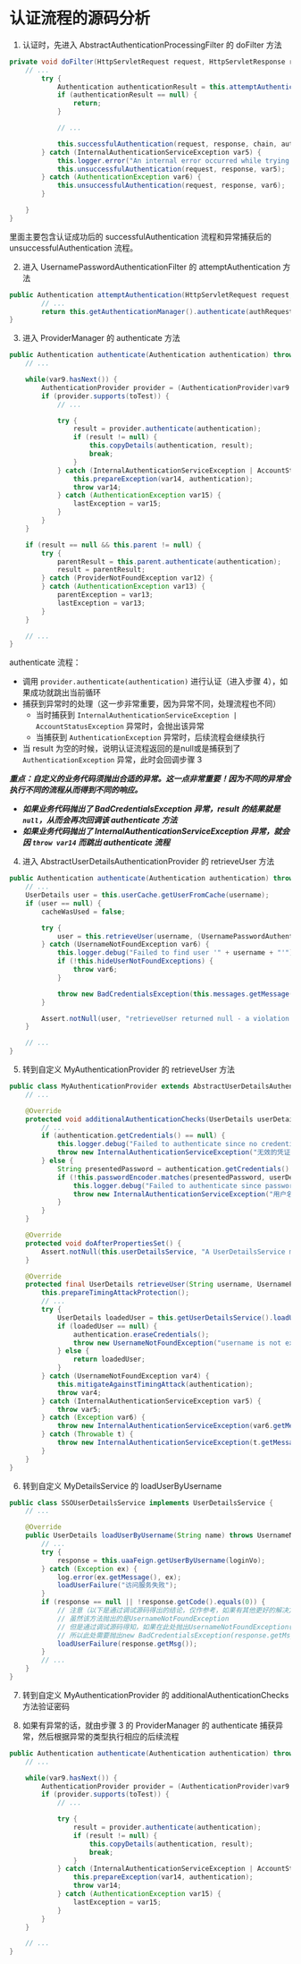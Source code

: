 # 认证流程的源码分析

1. 认证时，先进入 AbstractAuthenticationProcessingFilter 的 doFilter 方法

```java
private void doFilter(HttpServletRequest request, HttpServletResponse response, FilterChain chain) throws IOException, ServletException {
    // ...
        try {
            Authentication authenticationResult = this.attemptAuthentication(request, response);
            if (authenticationResult == null) {
                return;
            }

            // ...

            this.successfulAuthentication(request, response, chain, authenticationResult);
        } catch (InternalAuthenticationServiceException var5) {
            this.logger.error("An internal error occurred while trying to authenticate the user.", var5);
            this.unsuccessfulAuthentication(request, response, var5);
        } catch (AuthenticationException var6) {
            this.unsuccessfulAuthentication(request, response, var6);
        }

    }
}
```

里面主要包含认证成功后的 successfulAuthentication 流程和异常捕获后的 unsuccessfulAuthentication 流程。

2. 进入 UsernamePasswordAuthenticationFilter 的 attemptAuthentication 方法

```java
public Authentication attemptAuthentication(HttpServletRequest request, HttpServletResponse response) throws AuthenticationException {
        // ...
        return this.getAuthenticationManager().authenticate(authRequest);
}
```

3. 进入 ProviderManager 的 authenticate 方法

```java
public Authentication authenticate(Authentication authentication) throws AuthenticationException {
    // ...

    while(var9.hasNext()) {
        AuthenticationProvider provider = (AuthenticationProvider)var9.next();
        if (provider.supports(toTest)) {
            // ...

            try {
                result = provider.authenticate(authentication);
                if (result != null) {
                    this.copyDetails(authentication, result);
                    break;
                }
            } catch (InternalAuthenticationServiceException | AccountStatusException var14) {
                this.prepareException(var14, authentication);
                throw var14;
            } catch (AuthenticationException var15) {
                lastException = var15;
            }
        }
    }

    if (result == null && this.parent != null) {
        try {
            parentResult = this.parent.authenticate(authentication);
            result = parentResult;
        } catch (ProviderNotFoundException var12) {
        } catch (AuthenticationException var13) {
            parentException = var13;
            lastException = var13;
        }
    }

    // ...
}
```

authenticate 流程：

- 调用 ```provider.authenticate(authentication)``` 进行认证（进入步骤 4），如果成功就跳出当前循环
- 捕获到异常时的处理（这一步非常重要，因为异常不同，处理流程也不同）
   - 当时捕获到 ```InternalAuthenticationServiceException | AccountStatusException``` 异常时，会抛出该异常
   - 当捕获到 ```AuthenticationException``` 异常时，后续流程会继续执行
- 当 result 为空的时候，说明认证流程返回的是null或是捕获到了 ```AuthenticationException``` 异常，此时会回调步骤 3

***重点：自定义的业务代码须抛出合适的异常。这一点非常重要！因为不同的异常会执行不同的流程从而得到不同的响应。***

- ***如果业务代码抛出了 BadCredentialsException 异常，result 的结果就是 ```null```，从而会再次回调该 authenticate 方法***
- ***如果业务代码抛出了 InternalAuthenticationServiceException 异常，就会因 ```throw var14``` 而跳出 authenticate 流程***

4. 进入 AbstractUserDetailsAuthenticationProvider 的 retrieveUser 方法

```java
public Authentication authenticate(Authentication authentication) throws AuthenticationException {
    // ...
    UserDetails user = this.userCache.getUserFromCache(username);
    if (user == null) {
        cacheWasUsed = false;

        try {
            user = this.retrieveUser(username, (UsernamePasswordAuthenticationToken)authentication);
        } catch (UsernameNotFoundException var6) {
            this.logger.debug("Failed to find user '" + username + "'");
            if (!this.hideUserNotFoundExceptions) {
                throw var6;
            }

            throw new BadCredentialsException(this.messages.getMessage("AbstractUserDetailsAuthenticationProvider.badCredentials", "Bad credentials"));
        }

        Assert.notNull(user, "retrieveUser returned null - a violation of the interface contract");
    }

    // ...
}
```

5. 转到自定义 MyAuthenticationProvider 的 retrieveUser 方法

```java
public class MyAuthenticationProvider extends AbstractUserDetailsAuthenticationProvider {
    // ...

    @Override
    protected void additionalAuthenticationChecks(UserDetails userDetails, UsernamePasswordAuthenticationToken authentication) throws AuthenticationException {
        // ...
        if (authentication.getCredentials() == null) {
            this.logger.debug("Failed to authenticate since no credentials provided");
            throw new InternalAuthenticationServiceException("无效的凭证");
        } else {
            String presentedPassword = authentication.getCredentials().toString();
            if (!this.passwordEncoder.matches(presentedPassword, userDetails.getPassword())) {
                this.logger.debug("Failed to authenticate since password does not match stored value");
                throw new InternalAuthenticationServiceException("用户名或密码错误");
            }
        }
    }

    @Override
    protected void doAfterPropertiesSet() {
        Assert.notNull(this.userDetailsService, "A UserDetailsService must be set");
    }

    @Override
    protected final UserDetails retrieveUser(String username, UsernamePasswordAuthenticationToken authentication) throws AuthenticationException {
        this.prepareTimingAttackProtection();
        // ...
        try {
            UserDetails loadedUser = this.getUserDetailsService().loadUserByUsername(username);
            if (loadedUser == null) {
                authentication.eraseCredentials();
                throw new UsernameNotFoundException("username is not exist");
            } else {
                return loadedUser;
            }
        } catch (UsernameNotFoundException var4) {
            this.mitigateAgainstTimingAttack(authentication);
            throw var4;
        } catch (InternalAuthenticationServiceException var5) {
            throw var5;
        } catch (Exception var6) {
            throw new InternalAuthenticationServiceException(var6.getMessage(), var6);
        } catch (Throwable t) {
            throw new InternalAuthenticationServiceException(t.getMessage(), t);
        }
    }
}
```

6. 转到自定义 MyDetailsService 的 loadUserByUsername

```java
public class SSOUserDetailsService implements UserDetailsService {
    // ...

    @Override
    public UserDetails loadUserByUsername(String name) throws UsernameNotFoundException {
        // ...
        try {
            response = this.uaaFeign.getUserByUsername(loginVo);
        } catch (Exception ex) {
            log.error(ex.getMessage(), ex);
            loadUserFailure("访问服务失败");
        }
        if (response == null || !response.getCode().equals(0)) {
            // 注意（以下是通过调试源码得出的结论，仅作参考，如果有其他更好的解决方法也可以使用）：
            // 虽然该方法抛出的是UsernameNotFoundException
            // 但是通过调试源码得知，如果在此处抛出UsernameNotFoundException(response.getMsg())的话，源码内部会重新封装内置的BadCredentialsException并抛出，也就是异常信息统一都是固定的"Bad credentials"
            // 所以此处需要抛出new BadCredentialsException(response.getMsg())
            loadUserFailure(response.getMsg());
        }
        // ...
    }
}
```

7. 转到自定义 MyAuthenticationProvider 的 additionalAuthenticationChecks 方法验证密码

8. 如果有异常的话，就由步骤 3 的 ProviderManager 的 authenticate 捕获异常，然后根据异常的类型执行相应的后续流程

```java
public Authentication authenticate(Authentication authentication) throws AuthenticationException {
    // ...

    while(var9.hasNext()) {
        AuthenticationProvider provider = (AuthenticationProvider)var9.next();
        if (provider.supports(toTest)) {
            // ...

            try {
                result = provider.authenticate(authentication);
                if (result != null) {
                    this.copyDetails(authentication, result);
                    break;
                }
            } catch (InternalAuthenticationServiceException | AccountStatusException var14) {
                this.prepareException(var14, authentication);
                throw var14;
            } catch (AuthenticationException var15) {
                lastException = var15;
            }
        }
    }

    // ...
}
```
